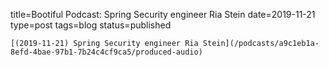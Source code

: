 
title=Bootiful Podcast: Spring Security engineer Ria Stein
date=2019-11-21
type=post
tags=blog
status=published
~~~~~~
[(2019-11-21) Spring Security engineer Ria Stein](/podcasts/a9c1eb1a-8efd-4bae-97b1-7b24c4cf9ca5/produced-audio) 
            